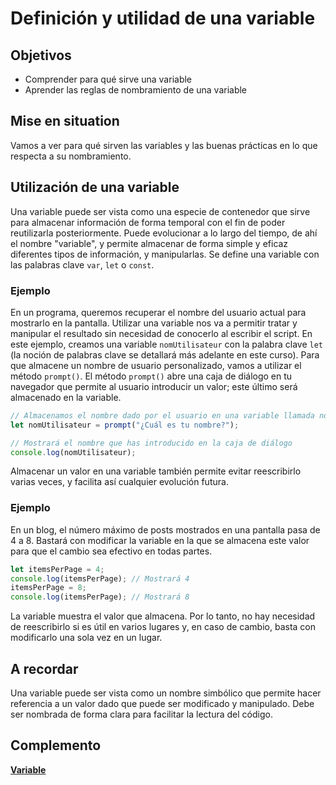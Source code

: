 # Definición y utilidad de una variable

## Objetivos

- Comprender para qué sirve una variable
- Aprender las reglas de nombramiento de una variable

## Mise en situation

Vamos a ver para qué sirven las variables y las buenas prácticas en lo que respecta a su nombramiento.

## Utilización de una variable

Una variable puede ser vista como una especie de contenedor que sirve para almacenar información de forma temporal con el fin de poder reutilizarla posteriormente. Puede evolucionar a lo largo del tiempo, de ahí el nombre "variable", y permite almacenar de forma simple y eficaz diferentes tipos de información, y manipularlas. Se define una variable con las palabras clave `var`, `let` o `const`.

### Ejemplo

En un programa, queremos recuperar el nombre del usuario actual para mostrarlo en la pantalla. Utilizar una variable nos va a permitir tratar y manipular el resultado sin necesidad de conocerlo al escribir el script. En este ejemplo, creamos una variable `nomUtilisateur` con la palabra clave `let` (la noción de palabras clave se detallará más adelante en este curso). Para que almacene un nombre de usuario personalizado, vamos a utilizar el método `prompt()`. El método `prompt()` abre una caja de diálogo en tu navegador que permite al usuario introducir un valor; este último será almacenado en la variable.

```javascript
// Almacenamos el nombre dado por el usuario en una variable llamada nomUtilisateur
let nomUtilisateur = prompt("¿Cuál es tu nombre?");

// Mostrará el nombre que has introducido en la caja de diálogo
console.log(nomUtilisateur);
```

Almacenar un valor en una variable también permite evitar reescribirlo varias veces, y facilita así cualquier evolución futura.

### Ejemplo

En un blog, el número máximo de posts mostrados en una pantalla pasa de 4 a 8. Bastará con modificar la variable en la que se almacena este valor para que el cambio sea efectivo en todas partes.

```javascript
let itemsPerPage = 4;
console.log(itemsPerPage); // Mostrará 4
itemsPerPage = 8;
console.log(itemsPerPage); // Mostrará 8
```

La variable muestra el valor que almacena. Por lo tanto, no hay necesidad de reescribirlo si es útil en varios lugares y, en caso de cambio, basta con modificarlo una sola vez en un lugar.

## A recordar

Una variable puede ser vista como un nombre simbólico que permite hacer referencia a un valor dado que puede ser modificado y manipulado. Debe ser nombrada de forma clara para facilitar la lectura del código.

## Complemento

**[Variable](https://developer.mozilla.org/fr/docs/Glossary/Variable)**